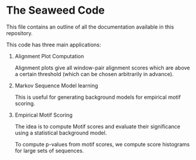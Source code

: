 The Seaweed Code
================

This file contains an outline of all the documentation available in this repository.

This code has three main applications:

1. Alignment Plot Computation
   
   Alignment plots give all window-pair alignment scores which are above a certain threshold
   (which can be chosen arbitrarily in advance).

2. Markov Sequence Model learning

   This is useful for generating background models for empirical motif scoring.

3. Empirical Motif Scoring

   The idea is to compute Motif scores and evaluate their significance using 
   a statistical background model.

   To compute p-values from motif scores, we compute score histograms for large sets of sequences.
